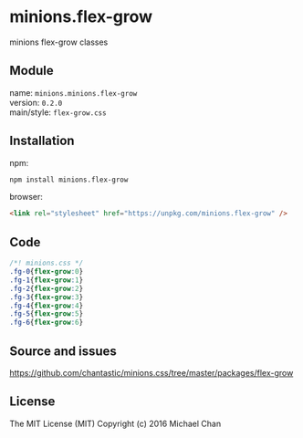 # minions.flex-grow
minions flex-grow classes

## Module
name: `minions.minions.flex-grow`  
version: `0.2.0`  
main/style: `flex-grow.css`  

## Installation
npm:
```bash
npm install minions.flex-grow
```

browser:
```html
<link rel="stylesheet" href="https://unpkg.com/minions.flex-grow" />
```

## Code
```css
/*! minions.css */
.fg-0{flex-grow:0}
.fg-1{flex-grow:1}
.fg-2{flex-grow:2}
.fg-3{flex-grow:3}
.fg-4{flex-grow:4}
.fg-5{flex-grow:5}
.fg-6{flex-grow:6}

```

## Source and issues

https://github.com/chantastic/minions.css/tree/master/packages/flex-grow

## License

The MIT License (MIT)
Copyright (c) 2016 Michael Chan
